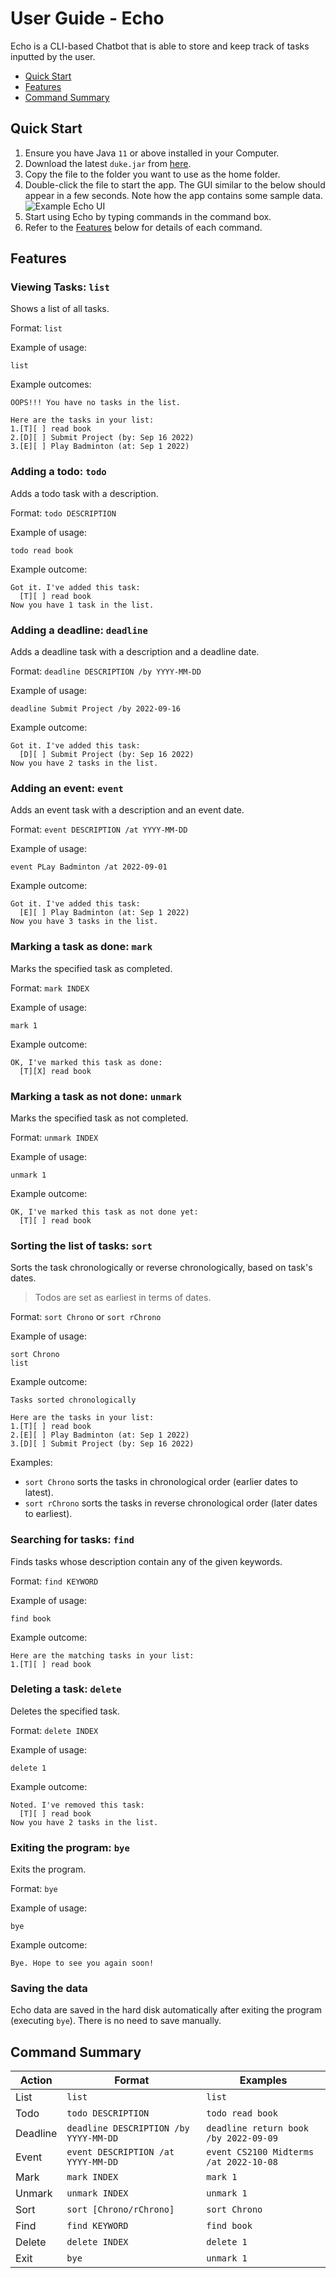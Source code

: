 # User Guide - Echo

Echo is a CLI-based Chatbot that is able to store and keep track of tasks inputted by the user.

- [Quick Start](#quick-start)
- [Features](#features)
- [Command Summary](#command-summary)

## Quick Start
1. Ensure you have Java `11` or above installed in your Computer.
2. Download the latest `duke.jar` from [here](https://github.com/t1mzzz/ip/releases).
3. Copy the file to the folder you want to use as the home folder.
4. Double-click the file to start the app. The GUI similar to the below should appear in a few seconds. Note how the app contains some sample data.\
![Example Echo UI](./Ui.png)
5. Start using Echo by typing commands in the command box.
6. Refer to the [Features](#features) below for details of each command.

## Features 

### Viewing Tasks: `list`

Shows a list of all tasks.

Format: `list`

Example of usage:
```
list
```

Example outcomes:
```
OOPS!!! You have no tasks in the list.
```
```
Here are the tasks in your list:
1.[T][ ] read book
2.[D][ ] Submit Project (by: Sep 16 2022) 
3.[E][ ] Play Badminton (at: Sep 1 2022) 
```

### Adding a todo: `todo`

Adds a todo task with a description.

Format: `todo DESCRIPTION`

Example of usage:
```
todo read book
```

Example outcome:
```
Got it. I've added this task:
  [T][ ] read book
Now you have 1 task in the list.
```

### Adding a deadline: `deadline`

Adds a deadline task with a description and a deadline date.

Format: `deadline DESCRIPTION /by YYYY-MM-DD`

Example of usage:
```
deadline Submit Project /by 2022-09-16
```

Example outcome:
```
Got it. I've added this task:
  [D][ ] Submit Project (by: Sep 16 2022)
Now you have 2 tasks in the list.
```

### Adding an event: `event`

Adds an event task with a description and an event date.

Format: `event DESCRIPTION /at YYYY-MM-DD`

Example of usage:
```
event PLay Badminton /at 2022-09-01
```

Example outcome:
```
Got it. I've added this task:
  [E][ ] Play Badminton (at: Sep 1 2022)
Now you have 3 tasks in the list.
```

### Marking a task as done: `mark`

Marks the specified task as completed.

Format: `mark INDEX`

Example of usage:
```
mark 1
```

Example outcome:
```
OK, I've marked this task as done:
  [T][X] read book
```

### Marking a task as not done: `unmark`

Marks the specified task as not completed.

Format: `unmark INDEX`

Example of usage:
```
unmark 1
```

Example outcome:
```
OK, I've marked this task as not done yet:
  [T][ ] read book
```

### Sorting the list of tasks: `sort`

Sorts the task chronologically or reverse chronologically, based on task's dates. 
> Todos are set as earliest in terms of dates.

Format: `sort Chrono` or `sort rChrono`

Example of usage:
```
sort Chrono
list
```

Example outcome:
```
Tasks sorted chronologically
```

```
Here are the tasks in your list:
1.[T][ ] read book
2.[E][ ] Play Badminton (at: Sep 1 2022)
3.[D][ ] Submit Project (by: Sep 16 2022)
```

Examples:
- `sort Chrono` sorts the tasks in chronological order (earlier dates to latest).
- `sort rChrono` sorts the tasks in reverse chronological order (later dates to earliest).

### Searching for tasks: `find`

Finds tasks whose description contain any of the given keywords.

Format: `find KEYWORD`

Example of usage:
```
find book
```

Example outcome:
```
Here are the matching tasks in your list:
1.[T][ ] read book
```

### Deleting a task: `delete`

Deletes the specified task.

Format: `delete INDEX`

Example of usage:
```
delete 1
```

Example outcome:
```
Noted. I've removed this task:
  [T][ ] read book
Now you have 2 tasks in the list.
```

### Exiting the program: `bye`

Exits the program.

Format: `bye`

Example of usage:
```
bye
```

Example outcome:
```
Bye. Hope to see you again soon!
```

### Saving the data

Echo data are saved in the hard disk automatically after exiting the program (executing `bye`). There is no need to save manually.

## Command Summary

| Action   | Format                                | Examples                               |
|----------|---------------------------------------|----------------------------------------|
| List     | `list`                                | `list`                                 |
| Todo     | `todo DESCRIPTION`                    | `todo read book`                       |
| Deadline | `deadline DESCRIPTION /by YYYY-MM-DD` | `deadline return book /by 2022-09-09`  |
| Event    | `event DESCRIPTION /at YYYY-MM-DD`    | `event CS2100 Midterms /at 2022-10-08` |                     |
| Mark     | `mark INDEX`                          | `mark 1`                               |
| Unmark   | `unmark INDEX`                        | `unmark 1`                             |
| Sort     | `sort [Chrono/rChrono]`               | `sort Chrono`                          |
| Find     | `find KEYWORD`                        | `find book`                            |
| Delete   | `delete INDEX`                        | `delete 1`                             |
| Exit     | `bye`                                 | `unmark 1`                             |
